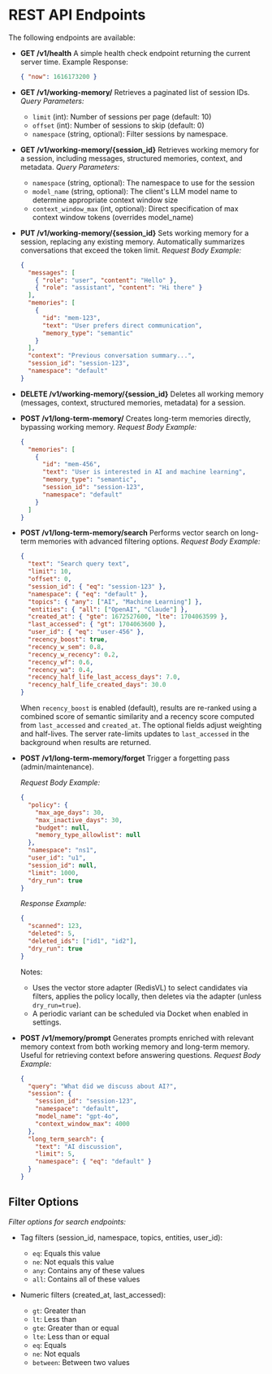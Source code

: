 # REST API Endpoints

The following endpoints are available:

- **GET /v1/health**
  A simple health check endpoint returning the current server time.
  Example Response:

  ```json
  { "now": 1616173200 }
  ```

- **GET /v1/working-memory/**
  Retrieves a paginated list of session IDs.
  _Query Parameters:_

  - `limit` (int): Number of sessions per page (default: 10)
  - `offset` (int): Number of sessions to skip (default: 0)
  - `namespace` (string, optional): Filter sessions by namespace.

- **GET /v1/working-memory/{session_id}**
  Retrieves working memory for a session, including messages, structured memories,
  context, and metadata.
  _Query Parameters:_

  - `namespace` (string, optional): The namespace to use for the session
  - `model_name` (string, optional): The client's LLM model name to determine appropriate context window size
  - `context_window_max` (int, optional): Direct specification of max context window tokens (overrides model_name)

- **PUT /v1/working-memory/{session_id}**
  Sets working memory for a session, replacing any existing memory.
  Automatically summarizes conversations that exceed the token limit.
  _Request Body Example:_

  ```json
  {
    "messages": [
      { "role": "user", "content": "Hello" },
      { "role": "assistant", "content": "Hi there" }
    ],
    "memories": [
      {
        "id": "mem-123",
        "text": "User prefers direct communication",
        "memory_type": "semantic"
      }
    ],
    "context": "Previous conversation summary...",
    "session_id": "session-123",
    "namespace": "default"
  }
  ```

- **DELETE /v1/working-memory/{session_id}**
  Deletes all working memory (messages, context, structured memories, metadata) for a session.

- **POST /v1/long-term-memory/**
  Creates long-term memories directly, bypassing working memory.
  _Request Body Example:_

  ```json
  {
    "memories": [
      {
        "id": "mem-456",
        "text": "User is interested in AI and machine learning",
        "memory_type": "semantic",
        "session_id": "session-123",
        "namespace": "default"
      }
    ]
  }
  ```

- **POST /v1/long-term-memory/search**
  Performs vector search on long-term memories with advanced filtering options.
  _Request Body Example:_

  ```json
  {
    "text": "Search query text",
    "limit": 10,
    "offset": 0,
    "session_id": { "eq": "session-123" },
    "namespace": { "eq": "default" },
    "topics": { "any": ["AI", "Machine Learning"] },
    "entities": { "all": ["OpenAI", "Claude"] },
    "created_at": { "gte": 1672527600, "lte": 1704063599 },
    "last_accessed": { "gt": 1704063600 },
    "user_id": { "eq": "user-456" },
    "recency_boost": true,
    "recency_w_sem": 0.8,
    "recency_w_recency": 0.2,
    "recency_wf": 0.6,
    "recency_wa": 0.4,
    "recency_half_life_last_access_days": 7.0,
    "recency_half_life_created_days": 30.0
  }
  ```

  When `recency_boost` is enabled (default), results are re-ranked using a combined score of semantic similarity and a recency score computed from `last_accessed` and `created_at`. The optional fields adjust weighting and half-lives. The server rate-limits updates to `last_accessed` in the background when results are returned.

- **POST /v1/long-term-memory/forget**
  Trigger a forgetting pass (admin/maintenance).

  _Request Body Example:_

  ```json
  {
    "policy": {
      "max_age_days": 30,
      "max_inactive_days": 30,
      "budget": null,
      "memory_type_allowlist": null
    },
    "namespace": "ns1",
    "user_id": "u1",
    "session_id": null,
    "limit": 1000,
    "dry_run": true
  }
  ```

  _Response Example:_
  ```json
  {
    "scanned": 123,
    "deleted": 5,
    "deleted_ids": ["id1", "id2"],
    "dry_run": true
  }
  ```

  Notes:
  - Uses the vector store adapter (RedisVL) to select candidates via filters, applies the policy locally, then deletes via the adapter (unless `dry_run=true`).
  - A periodic variant can be scheduled via Docket when enabled in settings.

- **POST /v1/memory/prompt**
  Generates prompts enriched with relevant memory context from both working
  memory and long-term memory. Useful for retrieving context before answering questions.
  _Request Body Example:_

  ```json
  {
    "query": "What did we discuss about AI?",
    "session": {
      "session_id": "session-123",
      "namespace": "default",
      "model_name": "gpt-4o",
      "context_window_max": 4000
    },
    "long_term_search": {
      "text": "AI discussion",
      "limit": 5,
      "namespace": { "eq": "default" }
    }
  }
  ```

## Filter Options

_Filter options for search endpoints:_

- Tag filters (session_id, namespace, topics, entities, user_id):

  - `eq`: Equals this value
  - `ne`: Not equals this value
  - `any`: Contains any of these values
  - `all`: Contains all of these values

- Numeric filters (created_at, last_accessed):
  - `gt`: Greater than
  - `lt`: Less than
  - `gte`: Greater than or equal
  - `lte`: Less than or equal
  - `eq`: Equals
  - `ne`: Not equals
  - `between`: Between two values
